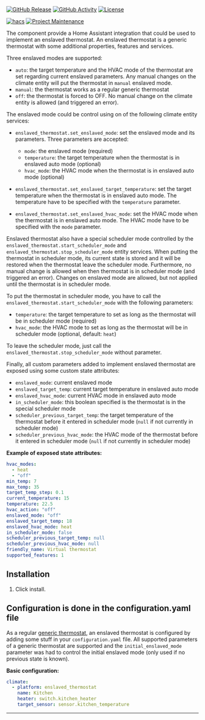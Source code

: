 [![GitHub Release][releases-shield]][releases]
[![GitHub Activity][commits-shield]][commits]
[![License][license-shield]][license]

[![hacs][hacsbadge]][hacs]
[![Project Maintenance][maintenance-shield]][user_profile]

The component provide a Home Assistant integration that could be used to implement an enslaved thermostat. An enslaved thermostat is a generic thermostat with some additional properties, features and services.

Three enslaved modes are supported:

- `auto`: the target temperature and the HVAC mode of the thermostat are set regarding current enslaved parameters. Any manual changes on the climate entity will put the thermostat in `manual` enslaved mode.
- `manual`: the thermostat works as a regular generic thermostat
- `off`: the thermostat is forced to OFF. No manual change on the climate entity is allowed (and triggered an error).

The enslaved mode could be control using on of the following climate entity services:

- `enslaved_thermostat.set_enslaved_mode`: set the enslaved mode and its parameters. Three parameters are accepted:

  - `mode`: the enslaved mode (required)
  - `temperature`: the target temperature when the thermostat is in enslaved auto mode (optional)
  - `hvac_mode`: the HVAC mode when the thermostat is in enslaved auto mode (optional)

- `enslaved_thermostat.set_enslaved_target_temperature`: set the target temperature when the thermostat is in enslaved auto mode. The temperature have to be specified with the `temperature` parameter.

- `enslaved_thermostat.set_enslaved_hvac_mode`: set the HVAC mode when the thermostat is in enslaved auto mode. The HVAC mode have to be specified with the `mode` parameter.

Enslaved thermostat also have a special scheduler mode controlled by the `enslaved_thermostat.start_scheduler_mode` and `enslaved_thermostat.stop_scheduler_mode` entity
services. When putting the thermostat in scheduler mode, its current state is stored and it will be restored when the thermostat leave the scheduler mode. Furthermore, no manual change is allowed when then thermostat is in scheduler mode (and triggered an error). Changes on enslaved mode are allowed, but not applied until the thermostat is in scheduler mode.

To put the thermostat in scheduler mode, you have to call the `enslaved_thermostat.start_scheduler_mode` with the following parameters:

- `temperature`: the target temperature to set as long as the thermostat will be in scheduler mode (required)
- `hvac_mode`: the HVAC mode to set as long as the thermostat will be in scheduler mode (optional, default: `heat`)

To leave the scheduler mode, just call the `enslaved_thermostat.stop_scheduler_mode` without parameter.

Finally, all custom parameters added to implement enslaved thermostat are exposed using some custom state attributes:

- `enslaved_mode`: current enslaved mode
- `enslaved_target_temp`: current target temperature in enslaved auto mode
- `enslaved_hvac_mode`: current HVAC mode in enslaved auto mode
- `in_scheduler_mode`: this boolean specified is the thermostat is in the special scheduler mode
- `scheduler_previous_target_temp`: the target temperature of the thermostat before it entered in scheduler mode (`null` if not currently in scheduler mode)
- `scheduler_previous_hvac_mode`: the HVAC mode of the thermostat before it entered in scheduler mode (`null` if not currently in scheduler mode)

**Example of exposed state attributes:**

```yaml
hvac_modes:
  - heat
  - "off"
min_temp: 7
max_temp: 35
target_temp_step: 0.1
current_temperature: 15
temperature: 22.5
hvac_action: "off"
enslaved_mode: "off"
enslaved_target_temp: 18
enslaved_hvac_mode: heat
in_scheduler_mode: false
scheduler_previous_target_temp: null
scheduler_previous_hvac_mode: null
friendly_name: Virtual thermostat
supported_features: 1
```

## Installation

1. Click install.

## Configuration is done in the configuration.yaml file

As a regular [generic thermostat](https://www.home-assistant.io/integrations/generic_thermostat/), an enslaved thermostat is configured by adding some stuff in your `configuration.yaml` file. All supported parameters of a generic thermostat are supported and the `initial_enslaved_mode` parameter was had to control the initial enslaved mode (only used if no previous state is known).

**Basic configuration:**

```yaml
climate:
  - platform: enslaved_thermostat
    name: Kitchen
    heater: switch.kitchen_heater
    target_sensor: sensor.kitchen_temperature
```

---

[commits-shield]: https://img.shields.io/github/commit-activity/y/brenard/hass-enslaved-thermostat.svg?style=for-the-badge
[commits]: https://github.com/brenard/hass-enslaved-thermostat/commits/main
[hacs]: https://hacs.xyz
[hacsbadge]: https://img.shields.io/badge/HACS-Custom-orange.svg?style=for-the-badge
[license]: https://github.com/brenard/hass-enslaved-thermostat/blob/main/LICENSE
[license-shield]: https://img.shields.io/github/license/brenard/hass-enslaved-thermostat.svg?style=for-the-badge
[maintenance-shield]: https://img.shields.io/badge/maintainer-%40brenard-blue.svg?style=for-the-badge
[releases-shield]: https://img.shields.io/github/release/brenard/hass-enslaved-thermostat.svg?style=for-the-badge
[releases]: https://github.com/brenard/hass-enslaved-thermostat/releases
[user_profile]: https://github.com/brenard
